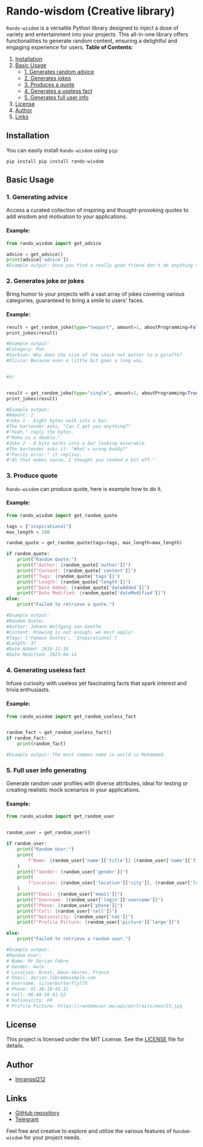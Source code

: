 # Rando-wisdom (Creative library)

`Rando-wisdom` is a versatile Python library designed to inject a dose of variety and entertainment into your projects. This all-in-one library offers functionalities to generate random content, ensuring a delightful and engaging experience for users.
**Table of Contents:**

1. [Installation](#installation)
2. [Basic Usage](#basic-usage)
   - [1. Generates random advice](#1-generating-advice)
   - [2. Generates jokes](#2-generates-joke-or-jokes)
   - [3. Produces a quote](#3-produce-quote)
   - [4. Generates a useless fact](#4-generating-useless-fact)
   - [5. Generates full user info](#5-full-user-info-generating)
3. [License](#license)
4. [Author](#author)
5. [Links](#links)

## Installation

You can easily install `Rando-wisdom` using `pip`:

```shell
pip install pip install rando-wisdom
```

## Basic Usage

### 1. Generating advice

Access a curated collection of inspiring and thought-provoking quotes to add wisdom and motivation to your applications.


#### Example:

```python
from rando_wisdom import get_advice

advice = get_advice()
print(advice['advice'])
#Example output: Once you find a really good friend don't do anything that could mess up your friendship.
```

### 2. Generates joke or jokes

Bring humor to your projects with a vast array of jokes covering various categories, guaranteed to bring a smile to users' faces.

#### Example:

```python
result = get_random_joke(type="twopart", amount=1, aboutProgramming=False)
print_jokes(result)

#Example output:
#Category: Pun
#Jackson: Why does the size of the snack not matter to a giraffe?
#Olivia: Because even a little bit goes a long way.


#or


result = get_random_joke(type="single", amount=2, aboutProgramming=True)
print_jokes(result)

#Example output:
#Amount: 2
#Joke 1 - Eight bytes walk into a bar.
#The bartender asks, "Can I get you anything?"
#"Yeah," reply the bytes.
#"Make us a double."
#Joke 2 - A byte walks into a bar looking miserable.
#The bartender asks it: "What's wrong buddy?"
#"Parity error." it replies. 
#"Ah that makes sense, I thought you looked a bit off."

```

### 3. Produce quote

`Rando-wisdom` can produce quote, here is example how to do it.

#### Example:

```python
from rando_wisdom import get_random_quote

tags = ["inspirational"]
max_length = 100

random_quote = get_random_quote(tags=tags, max_length=max_length)

if random_quote:
    print("Random Quote:")
    print(f"Author: {random_quote['author']}")
    print(f"Content: {random_quote['content']}")
    print(f"Tags: {random_quote['tags']}")
    print(f"Length: {random_quote['length']}")
    print(f"Date Added: {random_quote['dateAdded']}")
    print(f"Date Modified: {random_quote['dateModified']}")
else:
    print("Failed to retrieve a quote.")

#Example output:
#Random Quote:
#Author: Johann Wolfgang von Goethe
#Content: Knowing is not enough; we must apply!
#Tags: ['Famous Quotes', 'Inspirational']
#Length: 37
#Date Added: 2019-11-16
#Date Modified: 2023-04-14
```

### 4. Generating useless fact

Infuse curiosity with useless yet fascinating facts that spark interest and trivia enthusiasts.

#### Example:

```python
from rando_wisdom import get_random_useless_fact


random_fact = get_random_useless_fact()
if random_fact:
    print(random_fact)

#Example output: The most common name in world is Mohammed.
```

### 5. Full user info generating

Generate random user profiles with diverse attributes, ideal for testing or creating realistic mock scenarios in your applications.

#### Example:

```python
from rando_wisdom import get_random_user


random_user = get_random_user()

if random_user:
    print("Random User:")
    print(
        f"Name: {random_user['name']['title']} {random_user['name']['first']} {random_user['name']['last']}"
    )
    print(f"Gender: {random_user['gender']}")
    print(
        f"Location: {random_user['location']['city']}, {random_user['location']['state']}, {random_user['location']['country']}"
    )
    print(f"Email: {random_user['email']}")
    print(f"Username: {random_user['login']['username']}")
    print(f"Phone: {random_user['phone']}")
    print(f"Cell: {random_user['cell']}")
    print(f"Nationality: {random_user['nat']}")
    print(f"Profile Picture: {random_user['picture']['large']}")

else:
    print("Failed to retrieve a random user.")

#Example output:
#Random User:
# Name: Mr Dorian Fabre
# Gender: male
# Location: Brest, Deux-Sèvres, France
# Email: dorian.fabre@example.com
# Username: silverbutterfly775
# Phone: 01-30-10-45-31
# Cell: 06-48-58-91-52
# Nationality: FR
# Profile Picture: https://randomuser.me/api/portraits/men/21.jpg

```


## License

This project is licensed under the MIT License. See the [LICENSE](LICENSE) file for details.

## Author

- [Imranqsl212](https://github.com/Imranqsl212)

## Links

- [GitHub repository](https://github.com/Imranqsl212/rando_wisdom)
- [Telegram](https://t.me/wh0s1mran)

Feel free and creative to explore and utilize the various features of `Random-wisdom` for your project needs.